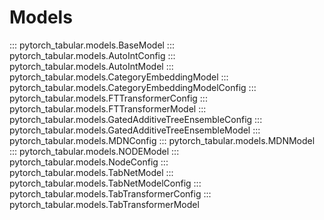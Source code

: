 # Models

::: pytorch_tabular.models.BaseModel
::: pytorch_tabular.models.AutoIntConfig
::: pytorch_tabular.models.AutoIntModel
::: pytorch_tabular.models.CategoryEmbeddingModel
::: pytorch_tabular.models.CategoryEmbeddingModelConfig
::: pytorch_tabular.models.FTTransformerConfig
::: pytorch_tabular.models.FTTransformerModel
::: pytorch_tabular.models.GatedAdditiveTreeEnsembleConfig
::: pytorch_tabular.models.GatedAdditiveTreeEnsembleModel
::: pytorch_tabular.models.MDNConfig
::: pytorch_tabular.models.MDNModel
::: pytorch_tabular.models.NODEModel
::: pytorch_tabular.models.NodeConfig
::: pytorch_tabular.models.TabNetModel
::: pytorch_tabular.models.TabNetModelConfig
::: pytorch_tabular.models.TabTransformerConfig
::: pytorch_tabular.models.TabTransformerModel
